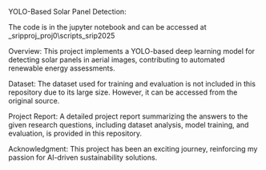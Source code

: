 YOLO-Based Solar Panel Detection:

The code is in the jupyter notebook and can be accessed at \_sripproj\_proj0\scripts\_srip2025

Overview:
This project implements a YOLO-based deep learning model for detecting solar panels in aerial images, contributing to automated renewable energy assessments.

Dataset:
The dataset used for training and evaluation is not included in this repository due to its large size. However, it can be accessed from the original source.

Project Report:
A detailed project report summarizing the answers to the given research questions, including dataset analysis, model training, and evaluation, is provided in this repository.

Acknowledgment:
This project has been an exciting journey, reinforcing my passion for AI-driven sustainability solutions.

